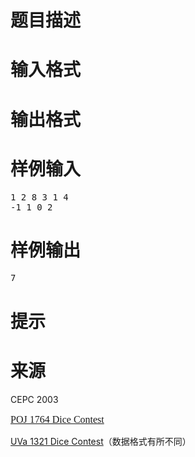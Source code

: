 

# 题目描述



# 输入格式



# 输出格式



# 样例输入


<pre>1 2 8 3 1 4
-1 1 0 2
</pre>

# 样例输出


<pre>7
</pre>

# 提示



# 来源


<p>
CEPC 2003
</p>
<p>
<a href="http://poj.org/problem?id=1764" target="_blank" style="font-family:serif;background-color:white;font-size:16px;font-weight:normal;line-height:20px;">POJ 1764 Dice Contest</a> 
</p>
<p>
<a href="http://uva.onlinejudge.org/index.php?option=com_onlinejudge&amp;Itemid=8&amp;page=show_problem&amp;problem=4067" target="_blank">UVa 1321 Dice Contest</a>（数据格式有所不同）
</p>

